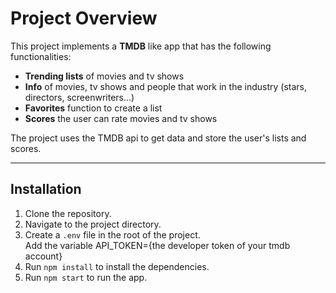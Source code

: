 # Project Overview

This project implements a **TMDB** like app that has the following functionalities:

- **Trending lists** of movies and tv shows
- **Info** of movies, tv shows and people that work in the industry (stars, directors, screenwriters...)
- **Favorites** function to create a list
- **Scores** the user can rate movies and tv shows

The project uses the TMDB api to get data and store the user's lists and scores.

---

## Installation

1. Clone the repository.
2. Navigate to the project directory.
3. Create a `.env` file in the root of the project.  
   Add the variable API_TOKEN={the developer token of your tmdb account}
4. Run `npm install` to install the dependencies.
5. Run `npm start` to run the app.
